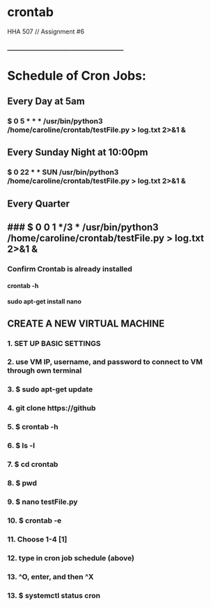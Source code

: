 # crontab
HHA 507 // Assignment #6

#### ________________________________________
# Schedule of Cron Jobs:
## Every Day at 5am
### $ 0 5 * * * /usr/bin/python3 /home/caroline/crontab/testFile.py > log.txt 2>&1 &

## Every Sunday Night at 10:00pm
### $ 0 22 * * SUN /usr/bin/python3 /home/caroline/crontab/testFile.py > log.txt 2>&1 &

## Every Quarter
## ### $ 0 0 1 */3 * /usr/bin/python3 /home/caroline/crontab/testFile.py > log.txt 2>&1 &


### Confirm Crontab is already installed
#### crontab -h
#### sudo apt-get install nano

## CREATE A NEW VIRTUAL MACHINE
### 1. SET UP BASIC SETTINGS
### 2. use VM IP, username, and password to connect to VM through own terminal
### 3. $ sudo apt-get update
### 4. git clone https://github
### 5. $ crontab -h
### 6. $ ls -l
### 7. $ cd crontab
### 8. $ pwd
### 9. $ nano testFile.py
### 10. $ crontab -e
### 11. Choose 1-4 [1]
### 12. type in cron job schedule (above)
### 13. ^O, enter, and then ^X
### 13. $ systemctl status cron